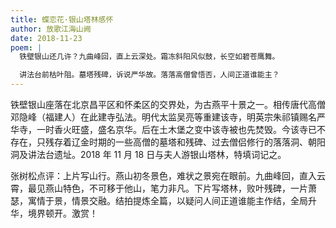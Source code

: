 ```yaml
---
title: 蝶恋花·银山塔林感怀
author: 放歌江海山阙
date: 2018-11-23
poem: |
  铁壁银山还几许？九曲峰回，直上云深处。霜冻斜阳风似鼓，长空如碧苍鹰舞。

  讲法台前枯叶阻。墓塔残碑，诉说严华故。落落高僧曾悟否，人间正道谁能主？
---
```


铁壁银山座落在北京昌平区和怀柔区的交界处，为古燕平十景之一。相传唐代高僧邓隐峰（福建人）在此建寺弘法。明代太监吴亮等重建该寺，明英宗朱祁镇赐名严华寺，一时香火旺盛，盛名京华。后在土木堡之变中该寺被也先焚毁。今该寺已不存在，只残存着辽金时期的一些高僧的墓塔和残碑、过去僧侣修行的落落洞、朝阳洞及讲法台遗址。2018 年 11 月 18 日与夫人游银山塔林，特填词记之。

张树松点评：上片写山行。燕山初冬景色，难状之景宛在眼前。九曲峰回，直入云霄，最见燕山特色，不可移于他山，笔力非凡。下片写塔林，败叶残碑，一片萧瑟，寓情于景，情景交融。结拍提炼全篇，以疑问人间正道谁能主作结，全局升华，境界顿开。激赏！
